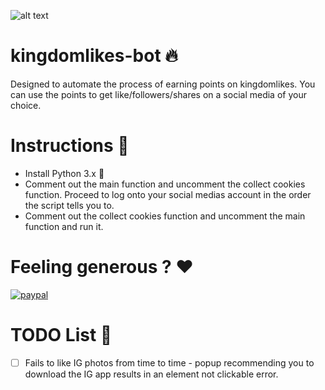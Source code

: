 ![alt text](https://kingdomlikes.com/images/KINGLIKE2sinpunto.png)

# kingdomlikes-bot :fire:
Designed to automate the process of earning points on kingdomlikes. You can use the points to get like/followers/shares on a social media of your choice.

# Instructions :book:
- Install Python 3.x :snake:
- Comment out the main function and uncomment the collect cookies function. 
  Proceed to log onto your social medias account in the order the script tells you to.
- Comment out the collect cookies function and uncomment the main function and run it.

# Feeling generous ? :heart:
[![paypal](https://www.paypalobjects.com/en_US/i/btn/btn_donateCC_LG.gif)](https://www.paypal.com/cgi-bin/webscr?cmd=_donations&business=DFPZMAKFDBBPA&lc=US&item_name=Sebastian%20A%20B%20Nielsen&no_note=0&cn=Tilf%c3%b8j%20en%20besked%20til%20s%c3%a6lgeren%3a&no_shipping=2&currency_code=DKK&bn=PP%2dDonationsBF%3abtn_donateCC_LG%2egif%3aNonHosted)

# TODO List :pencil:
- [ ] Fails to like IG photos from time to time - popup recommending you to download the IG app results in an element not clickable error.
